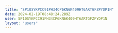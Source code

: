 ```yaml
---
title: "SP10SYKPCC91PH34CP6KN6K409HT6ARTGFZPYDP1N"
date: 2024-02-19T08:48:24.289Z
user: SP10SYKPCC91PH34CP6KN6K409HT6ARTGFZPYDP1N
layout: "users"
---
```

    